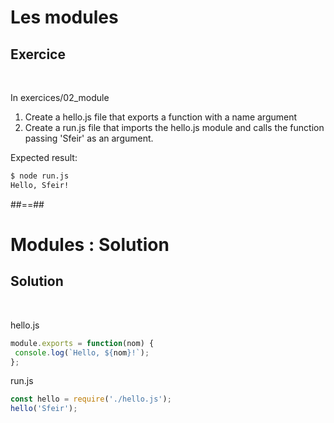 <!-- .slide: class="exercice" -->
# Les modules

## Exercice

<br>

In exercices/02_module

1. Create a hello.js file that exports a function with a name argument
2. Create a run.js file that imports the hello.js module and calls the function passing 'Sfeir' as an argument.

Expected result:

```bash
$ node run.js
Hello, Sfeir!
```

##==##
<!-- .slide: class="exercice" -->
# Modules : Solution

## Solution

<br>

hello.js
```javascript
module.exports = function(nom) {
 console.log(`Hello, ${nom}!`);
};
```

run.js
```javascript
const hello = require('./hello.js');
hello('Sfeir');
```
